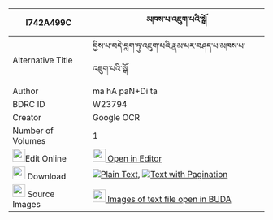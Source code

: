 |I742A499C|མཁས་པ་འཇུག་པའི་སྒོ 
| --- | --- 
|Alternative Title |བྱིས་པ་བདེ་བླག་ཏུ་འཇུག་པའི་རྣམ་པར་བཤད་པ་མཁས་པ་འཇུག་པའི་སྒོ
|Author| ma hA paN+Di ta
|BDRC ID | W23794
|Creator | Google OCR
|Number of Volumes| 1
|<img width="25" src="https://img.icons8.com/color/25/000000/edit-property.png">Edit Online| [<img width="25" src="https://avatars.githubusercontent.com/u/45091458?s=200&v=4"> Open in Editor](http://editor.openpecha.org/I742A499C)
|<img width="25" src="https://img.icons8.com/fluent/48/000000/download-2.png"/>  Download | [![](https://img.icons8.com/color/20/000000/txt.png)Plain Text](https://github.com/Openpecha/I742A499C/releases/download/v1/khepa_jukpa_i_go_plain_I742A499C.zip), [![](https://img.icons8.com/color/20/000000/txt.png)Text with Pagination](https://github.com/Openpecha/I742A499C/releases/download/v1/khepa_jukpa_i_go_pages_I742A499C.zip)
|<img width="25" src="https://img.icons8.com/plasticine/100/000000/pictures-folder.png"/>  Source Images | [<img width="25" src="https://library.bdrc.io/icons/BUDA-small.svg"> Images of text file open in BUDA](https://library.bdrc.io/show/bdr:W23794)
